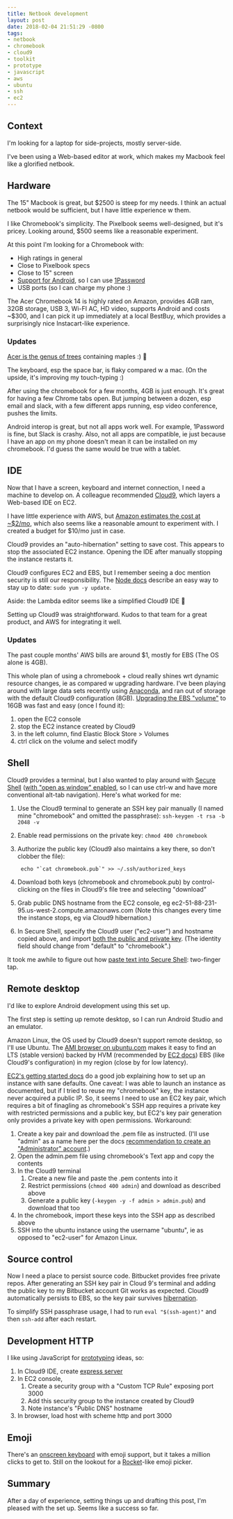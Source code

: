 ```yaml
---
title: Netbook development
layout: post
date: 2018-02-04 21:51:29 -0800
tags:
- netbook
- chromebook
- cloud9
- toolkit
- prototype
- javascript
- aws
- ubuntu
- ssh
- ec2
---
```

## Context

I'm looking for a laptop for side-projects, mostly server-side.

I've been using a Web-based editor at work, which makes my Macbook feel like a glorified netbook.

## Hardware

The 15" Macbook is great, but $2500 is steep for my needs. I think an actual netbook would be sufficient, but I have little experience w them.

I like Chromebook's simplicity. The Pixelbook seems well-designed, but it's pricey. Looking around, $500 seems like a reasonable experiment.

At this point I'm looking for a Chromebook with:

* High ratings in general
* Close to Pixelbook specs
* Close to 15" screen
* [Support for Android](https://sites.google.com/a/chromium.org/dev/chromium-os/chrome-os-systems-supporting-android-apps), so I can use [1Password](https://discussions.agilebits.com/discussion/67454/does-1password-work-on-a-chromebook-chrome-os)
* USB ports (so I can charge my phone :)

The Acer Chromebook 14 is highly rated on Amazon, provides 4GB ram, 32GB storage, USB 3, Wi-FI AC, HD video, supports Android and costs \~$300, and I can pick it up immediately at a local BestBuy, which provides a surprisingly nice Instacart-like experience.

### Updates

[Acer is the genus of trees](https://www.inaturalist.org/taxa/47727-Acer) containing maples :) 🍁

The keyboard, esp the space bar, is flaky compared w a mac. (On the upside, it's improving my touch-typing :)

After using the chromebook for a few months, 4GB is just enough. It's great for having a few Chrome tabs open. But jumping between a dozen, esp email and slack, with a few different apps running, esp video conference, pushes the limits.

Android interop is great, but not all apps work well. For example, 1Password is fine, but Slack is crashy. Also, not all apps are compatible, ie just because I have an app on my phone doesn't mean it can be installed on my chromebook. I'd guess the same would be true with a tablet.

## IDE

Now that I have a screen, keyboard and internet connection, I need a machine to develop on. A colleague recommended [Cloud9](https://aws.amazon.com/cloud9/), which layers a Web-based IDE on EC2.

I have little experience with AWS, but [Amazon estimates the cost at \~$2/mo](https://aws.amazon.com/cloud9/pricing/), which also seems like a reasonable amount to experiment with. I created a budget for $10/mo just in case.

Cloud9 provides an "auto-hibernation" setting to save cost. This appears to stop the associated EC2 instance. Opening the IDE after manually stopping the instance restarts it.

Cloud9 configures EC2 and EBS, but I remember seeing a doc mention security is still our responsibility. The [Node docs](http://docs.aws.amazon.com/cloud9/latest/user-guide/sample-nodejs.html) describe an easy way to stay up to date: `sudo yum -y update`.

Aside: the Lambda editor seems like a simplified Cloud9 IDE 🤔

Setting up Cloud9 was straightforward. Kudos to that team for a great product, and AWS for integrating it well.

### Updates

The past couple months' AWS bills are around $1, mostly for EBS (The OS alone is 4GB).

This whole plan of using a chromebook + cloud really shines wrt dynamic resource changes, ie as compared w upgrading hardware. I've been playing around with large data sets recently using [Anaconda](https://www.anaconda.com/download/#linux), and ran out of storage with the default Cloud9 configuration (8GB). [Upgrading the EBS "volume"](https://docs.aws.amazon.com/AWSEC2/latest/UserGuide/console-modify.html) to 16GB was fast and easy (once I found it):

1. open the EC2 console
2. stop the EC2 instance created by Cloud9
3. in the left column, find Elastic Block Store > Volumes
4. ctrl click on the volume and select modify

## Shell

Cloud9 provides a terminal, but I also wanted to play around with [Secure Shell](https://chrome.google.com/webstore/detail/secure-shell/pnhechapfaindjhompbnflcldabbghjo/support?hl=en) ([with "open as window" enabled](https://chromium.googlesource.com/apps/libapps/+/master/nassh/doc/FAQ.md#How-do-I-send-Ctrl_W_Ctrl_N-or-Ctrl_T-to-the-terminal), so I can use ctrl-w and have more conventional alt-tab navigation). Here's what worked for me:

1. Use the Cloud9 terminal to generate an SSH key pair manually (I named mine "chromebook" and omitted the passphrase): `ssh-keygen -t rsa -b 2048 -v`
2. Enable read permissions on the private key: `chmod 400 chromebook`
3. Authorize the public key (Cloud9 also maintains a key there, so don't clobber the file):

        echo "`cat chromebook.pub`" >> ~/.ssh/authorized_keys
4. Download both keys (chromebook and chromebook.pub) by control-clicking on the files in Cloud9's file tree and selecting "download"
5. Grab public DNS hostname from the EC2 console, eg ec2-51-88-231-95.us-west-2.compute.amazonaws.com (Note this changes every time the instance stops, eg via Cloud9 hibernation.)
6. In Secure Shell, specify the Cloud9 user ("ec2-user") and hostname copied above, and import [both the public and private key](https://chromium.googlesource.com/apps/libapps/+/master/nassh/doc/FAQ.md#Can-I-connect-using-a-public-key-pair-or-certificate). (The identity field should change from "default" to "chromebook".)

It took me awhile to figure out how [paste text into Secure Shell](https://chromium.googlesource.com/apps/libapps/+/master/nassh/doc/FAQ.md#How-do-I-paste-text-to-the-terminal "Secure Shell paste docs"): two-finger tap.

## Remote desktop

I'd like to explore Android development using this set up.

The first step is setting up remote desktop, so I can run Android Studio and an emulator.

Amazon Linux, the OS used by Cloud9 doesn't support remote desktop, so I'll use Ubuntu. The [AMI browser on ubuntu.com](https://cloud-images.ubuntu.com/locator/ec2/) makes it easy to find an LTS (stable version) backed by HVM (recommended by [EC2 docs](https://docs.aws.amazon.com/AWSEC2/latest/UserGuide/EC2_GetStarted.html)) EBS (like Cloud9's configuration) in my region (close by for low latency).

[EC2's getting started docs](https://docs.aws.amazon.com/AWSEC2/latest/UserGuide/EC2_GetStarted.html) do a good job explaining how to set up an instance with sane defaults. One caveat: I was able to launch an instance as documented, but if I tried to reuse my "chromebook" key, the instance never acquired a public IP. So, it seems I need to use an EC2 key pair, which requires a bit of finagling as chromebook's SSH app requires a private key with restricted permissions and a public key, but EC2's key pair generation only provides a private key with open permissions. Workaround:

1. Create a key pair and download the .pem file as instructed. (I'll use "admin" as a name here per the docs [recommendation to create an "Administrator" account](https://docs.aws.amazon.com/AWSEC2/latest/UserGuide/get-set-up-for-amazon-ec2.html#create-an-iam-user).)
2. Open the admin.pem file using chromebook's Text app and copy the contents
3. In the Cloud9 terminal
   1. Create a new file and paste the .pem contents into it
   2. Restrict permissions (`chmod 400 admin`) and download as described above
   3. Generate a public key (`-keygen -y -f admin > admin.pub`) and download that too
4. In the chromebook, import these keys into the SSH app as described above
5. SSH into the ubuntu instance using the username "ubuntu", ie as opposed to "ec2-user" for Amazon Linux.



## Source control

Now I need a place to persist source code. Bitbucket provides free private repos. After generating an SSH key pair in Cloud 9's terminal and adding the public key to my Bitbucket account Git works as expected. Cloud9 automatically persists to EBS, so the key pair survives [hibernation](https://aws.amazon.com/cloud9/faqs/).

To simplify SSH passphrase usage, I had to run `eval "$(ssh-agent)"` and then `ssh-add` after each restart.

## Development HTTP

I like using JavaScript for [prototyping](prototype-toolkit "Prototype toolkit") ideas, so:

1. In Cloud9 IDE, create [express server](https://expressjs.com/en/starter/hello-world.html)
2. In EC2 console,
   1. Create a security group with a "Custom TCP Rule" exposing port 3000
   2. Add this security group to the instance created by Cloud9
   3. Note instance's "Public DNS" hostname
3. In browser, load host with scheme http and port 3000

## Emoji

There's an [onscreen keyboard](https://support.google.com/chromebook/answer/6076237?hl=en) with emoji support, but it takes a million clicks to get to. Still on the lookout for a [Rocket](http://matthewpalmer.net/rocket/)-like emoji picker.

## Summary

After a day of experience, setting things up and drafting this post, I'm pleased with the set up. Seems like a success so far.